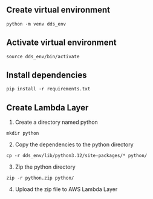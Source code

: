 ## Create virtual environment
```
python -m venv dds_env
```

## Activate virtual environment
```
source dds_env/bin/activate
```

## Install dependencies
```
pip install -r requirements.txt
```


## Create Lambda Layer

1. Create a directory named python
```
mkdir python
```

2. Copy the dependencies to the python directory
```
cp -r dds_env/lib/python3.12/site-packages/* python/
```

3. Zip the python directory
```
zip -r python.zip python/
```

4. Upload the zip file to AWS Lambda Layer